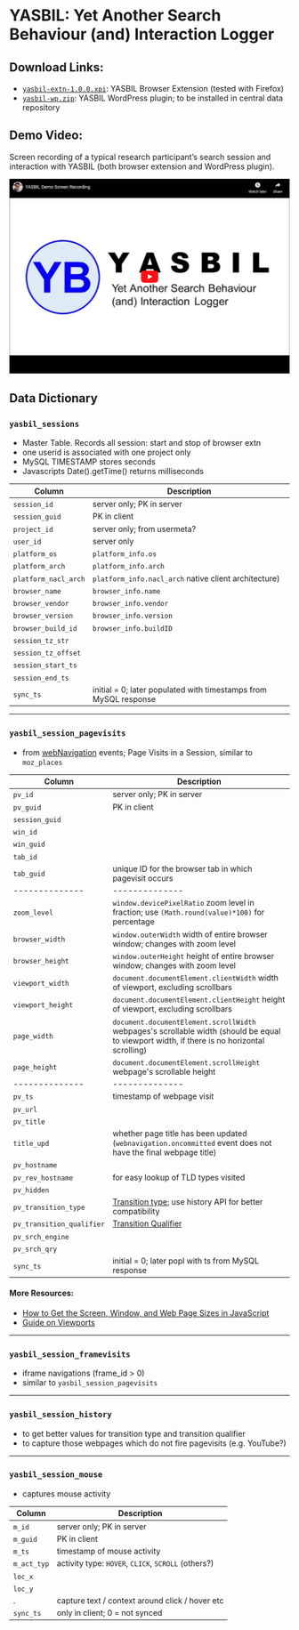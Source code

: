 # YASBIL: Yet Another Search Behaviour (and) Interaction Logger

## Download Links:
* [`yasbil-extn-1.0.0.xpi`](https://github.com/yasbil/yasbil/raw/main/yasbil-extn-1.0.0.xpi): YASBIL Browser Extension (tested with Firefox)
* [`yasbil-wp.zip`](https://github.com/yasbil/yasbil/raw/main/yasbil-wp.zip): YASBIL WordPress plugin; to be installed in central data repository




## Demo Video:
Screen recording of a typical research participant’s search session and
interaction with YASBIL (both browser extension and WordPress plugin).

[![YouTube Video: YASBIL Demo Screen Recording](./resources/yasbil-youtube-thumbnail.png)](http://www.youtube.com/watch?v=-sxQ2Xh_EPo "YASBIL Demo Screen Recording")


## Data Dictionary


### `yasbil_sessions`

- Master Table.  Records all session: start and stop of browser extn
- one userid is associated with one project only
- MySQL TIMESTAMP stores seconds
- Javascripts Date().getTime() returns milliseconds

| **Column** | **Description** |
| ----------- | ----------- |
| `session_id` | server only; PK in server |
| `session_guid` | PK in client |
|`project_id`  | server only; from usermeta? |
|`user_id`  | server only |
|`platform_os`| `platform_info.os`|
|`platform_arch`| `platform_info.arch`|
|`platform_nacl_arch`| `platform_info.nacl_arch` native client architecture)|
|`browser_name`| `browser_info.name`|
|`browser_vendor`| `browser_info.vendor`|
|`browser_version`| `browser_info.version`|
|`browser_build_id`| `browser_info.buildID`|
|`session_tz_str` | |
|`session_tz_offset` | |
|`session_start_ts` | |
|`session_end_ts` | |
|`sync_ts` | initial = 0; later populated with timestamps from MySQL response |

 

 ----------------
 
### `yasbil_session_pagevisits`
 
- from [webNavigation](https://developer.mozilla.org/en-US/docs/Mozilla/Add-ons/WebExtensions/API/webNavigation) events; Page Visits in a Session, similar to `moz_places`
 
 
| **Column** | **Description** |
| ----------- | ----------- |
|`pv_id`|server only; PK in server|
|`pv_guid`| PK in client|
|`session_guid`||
|`win_id`||
|`win_guid`||
|`tab_id`||
|`tab_guid`|unique ID for the browser tab in which pagevisit occurs|
|--------------|--------------|
|`zoom_level`| `window.devicePixelRatio` zoom level in fraction; use `(Math.round(value)*100)` for percentage|
|`browser_width`| `window.outerWidth` width of entire browser window; changes with zoom level|
|`browser_height`| `window.outerHeight` height of entire browser window;  changes with zoom level|
|`viewport_width`| `document.documentElement.clientWidth` width of viewport, excluding scrollbars|
|`viewport_height`| `document.documentElement.clientHeight` height of viewport, excluding scrollbars|
|`page_width`| `document.documentElement.scrollWidth` webpages's scrollable width (should be equal to viewport width, if there is no horizontal scrolling)|
|`page_height`| `document.documentElement.scrollHeight` webpage's scrollable height|
|--------------|--------------|
|`pv_ts`|timestamp of webpage visit|
|`pv_url`||
|`pv_title`||
|`title_upd`|whether page title has been updated (`webnavigation.oncommitted` event does not have the final webpage title)|
|`pv_hostname`||
|`pv_rev_hostname`| for easy lookup of TLD types visited|
|`pv_hidden`||
|`pv_transition_type`| [Transition type](https://developer.mozilla.org/en-US/docs/Mozilla/Add-ons/WebExtensions/API/webNavigation/TransitionType); use history API for better compatibility|
|`pv_transition_qualifier`| [Transition Qualifier](https://developer.mozilla.org/en-US/docs/Mozilla/Add-ons/WebExtensions/API/webNavigation/TransitionQualifier)|
|`pv_srch_engine`||
|`pv_srch_qry`||
|`sync_ts`| initial = 0; later popl with ts from MySQL response|


#### More Resources:
- [How to Get the Screen, Window, and Web Page Sizes in JavaScript](https://dmitripavlutin.com/screen-window-page-sizes/)
- [Guide on Viewports](https://www.quirksmode.org/mobile/viewports.html)



----------------
 
### `yasbil_session_framevisits` 
- iframe navigations (frame_id > 0)
- similar to `yasbil_session_pagevisits`
 


 ----------------
 
### `yasbil_session_history`
 - to get better values for transition type and transition qualifier
 - to capture those webpages which do not fire pagevisits (e.g. YouTube?)


 






----------------
 
### `yasbil_session_mouse`
- captures mouse activity 
 
| **Column** | **Description** |
| ----------- | ----------- |
|`m_id`|server only; PK in server|
|`m_guid`|PK in client|
|`m_ts`|timestamp of mouse activity|
|`m_act_typ`|activity type: `HOVER`, `CLICK`, `SCROLL` (others?)|
|`loc_x`||
|`loc_y`||
|.|capture text / context around click / hover etc|
| `sync_ts`| only in client; 0 = not synced|
